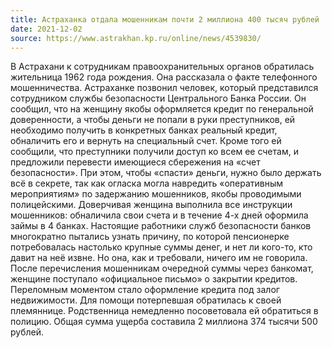 ```yaml
---
title: Астраханка отдала мошенникам почти 2 миллиона 400 тысяч рублей
date: 2021-12-02
source: https://www.astrakhan.kp.ru/online/news/4539830/
---
```


В Астрахани к сотрудникам правоохранительных органов обратилась жительница 1962 года рождения. Она рассказала о факте телефонного мошенничества. Астраханке позвонил человек, который представился сотрудником службы безопасности Центрального Банка России. Он сообщил, что на женщину якобы оформляется кредит по генеральной доверенности, а чтобы деньги не попали в руки преступников, ей необходимо получить в конкретных банках реальный кредит, обналичить его и вернуть на специальный счет. Кроме того ей сообщили, что преступники получили доступ ко всем ее счетам, и предложили перевести имеющиеся сбережения на «счет безопасности». При этом, чтобы «спасти» деньги, нужно было держать всё в секрете, так как огласка могла навредить «оперативным мероприятиям» по задержанию мошенников, якобы проводимыми полицейскими. Доверчивая женщина выполнила все инструкции мошенников: обналичила свои счета и в течение 4-х дней оформила займы в 4 банках. Настоящие работники служб безопасности банков многократно пытались узнать причину, по которой пенсионерке потребовалась настолько крупные суммы денег, и нет ли кого-то, кто давит на неё извне. Но она, как и требовали, ничего им не говорила. После перечисления мошенникам очередной суммы через банкомат, женщине поступало «официальное письмо» о закрытии кредитов. Переломным моментом стало оформление кредита под залог недвижимости. Для помощи потерпевшая обратилась к своей племяннице. Родственница немедленно посоветовала ей обратиться в полицию. Общая сумма ущерба составила 2 миллиона 374 тысячи 500 рублей.
